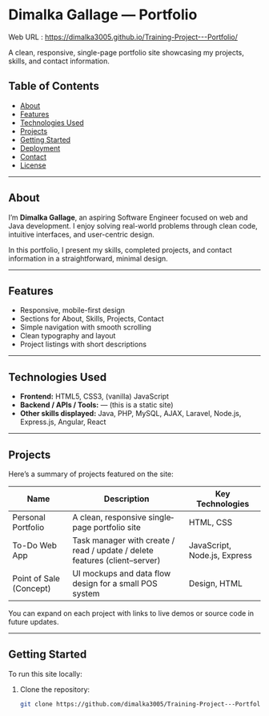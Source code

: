 # Dimalka Gallage — Portfolio

Web URL : https://dimalka3005.github.io/Training-Project---Portfolio/

A clean, responsive, single-page portfolio site showcasing my projects, skills, and contact information.

## Table of Contents

- [About](#about)  
- [Features](#features)  
- [Technologies Used](#technologies-used)  
- [Projects](#projects)  
- [Getting Started](#getting-started)  
- [Deployment](#deployment)  
- [Contact](#contact)  
- [License](#license)

---

## About

I’m **Dimalka Gallage**, an aspiring Software Engineer focused on web and Java development. I enjoy solving real-world problems through clean code, intuitive interfaces, and user-centric design.  

In this portfolio, I present my skills, completed projects, and contact information in a straightforward, minimal design.

---

## Features

- Responsive, mobile-first design  
- Sections for About, Skills, Projects, Contact  
- Simple navigation with smooth scrolling  
- Clean typography and layout  
- Project listings with short descriptions  

---

## Technologies Used

- **Frontend:** HTML5, CSS3, (vanilla) JavaScript  
- **Backend / APIs / Tools:** — (this is a static site)  
- **Other skills displayed:** Java, PHP, MySQL, AJAX, Laravel, Node.js, Express.js, Angular, React  

---

## Projects

Here’s a summary of projects featured on the site:

| Name | Description | Key Technologies |
|------|-------------|------------------|
| Personal Portfolio | A clean, responsive single‐page portfolio site | HTML, CSS |
| To-Do Web App | Task manager with create / read / update / delete features (client–server) | JavaScript, Node.js, Express |
| Point of Sale (Concept) | UI mockups and data flow design for a small POS system | Design, HTML |

You can expand on each project with links to live demos or source code in future updates.

---

## Getting Started

To run this site locally:

1. Clone the repository:

   ```bash
   git clone https://github.com/dimalka3005/Training-Project---Portfolio.git
